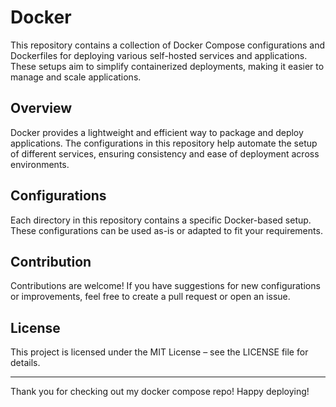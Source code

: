 # Docker

This repository contains a collection of Docker Compose configurations and Dockerfiles for deploying various self-hosted services and applications. These setups aim to simplify containerized deployments, making it easier to manage and scale applications.
## Overview

Docker provides a lightweight and efficient way to package and deploy applications. The configurations in this repository help automate the setup of different services, ensuring consistency and ease of deployment across environments.
## Configurations

Each directory in this repository contains a specific Docker-based setup. These configurations can be used as-is or adapted to fit your requirements.
## Contribution

Contributions are welcome! If you have suggestions for new configurations or improvements, feel free to create a pull request or open an issue.
## License

This project is licensed under the MIT License – see the LICENSE file for details.

---

Thank you for checking out my docker compose repo! Happy deploying!
